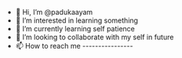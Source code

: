 - 👋 Hi, I’m @padukaayam
- 👀 I’m interested in learning something
- 🌱 I’m currently learning self patience
- 💞️ I’m looking to collaborate with my self in future
- 📫 How to reach me ----------------

<!---
padukaayam/padukaayam is a ✨ special ✨ repository because its `README.md` (this file) appears on your GitHub profile.
You can click the Preview link to take a look at your changes.
--->
